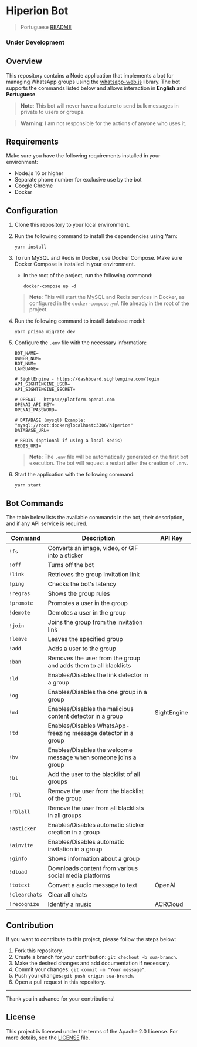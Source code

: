 # Hiperion Bot

> Portuguese [README](./locales/pt/@README.md)

### Under Development

## Overview

This repository contains a Node application that implements a bot for managing WhatsApp groups using the [whatsapp-web.js](https://github.com/pedroslopez/whatsapp-web.js) library. The bot supports the commands listed below and allows interaction in **English** and **Portuguese**.

> **Note**: This bot will never have a feature to send bulk messages in private to users or groups.

> **Warning**: I am not responsible for the actions of anyone who uses it.

## Requirements

Make sure you have the following requirements installed in your environment:

- Node.js 16 or higher
- Separate phone number for exclusive use by the bot
- Google Chrome
- Docker

## Configuration

1. Clone this repository to your local environment.
2. Run the following command to install the dependencies using Yarn:

   ```shell
   yarn install
   ```

3. To run MySQL and Redis in Docker, use Docker Compose. Make sure Docker Compose is installed in your environment.

   - In the root of the project, run the following command:

     ```shell
     docker-compose up -d
     ```

   > **Note**: This will start the MySQL and Redis services in Docker, as configured in the `docker-compose.yml` file already in the root of the project.

4. Run the following command to install database model:

   ```shell
   yarn prisma migrate dev
   ```

5. Configure the `.env` file with the necessary information:

   ```plaintext
   BOT_NAME=
   OWNER_NUM=
   BOT_NUM=
   LANGUAGE=

   # SightEngine - https://dashboard.sightengine.com/login
   API_SIGHTENGINE_USER=
   API_SIGHTENGINE_SECRET=

   # OPENAI - https://platform.openai.com
   OPENAI_API_KEY=
   OPENAI_PASSWORD=

   # DATABASE (mysql) Example: "mysql://root:docker@localhost:3306/hiperion"
   DATABASE_URL=

   # REDIS (optional if using a local Redis)
   REDIS_URI=
   ```

   > **Note**: The `.env` file will be automatically generated on the first bot execution. The bot will request a restart after the creation of `.env`.

6. Start the application with the following command:

   ```shell
   yarn start
   ```

## Bot Commands

The table below lists the available commands in the bot, their description, and if any API service is required.

| Command       | Description                                                     | API Key     |
| ------------- | --------------------------------------------------------------- | ----------- |
| `!fs`         | Converts an image, video, or GIF into a sticker                 |             |
| `!off`        | Turns off the bot                                               |             |
| `!link`       | Retrieves the group invitation link                             |             |
| `!ping`       | Checks the bot's latency                                        |             |
| `!regras`     | Shows the group rules                                           |             |
| `!promote`    | Promotes a user in the group                                    |             |
| `!demote`     | Demotes a user in the group                                     |             |
| `!join`       | Joins the group from the invitation link                        |             |
| `!leave`      | Leaves the specified group                                      |             |
| `!add`        | Adds a user to the group                                        |             |
| `!ban`        | Removes the user from the group and adds them to all blacklists |             |
| `!ld`         | Enables/Disables the link detector in a group                   |             |
| `!og`         | Enables/Disables the one group in a group                       |             |
| `!md`         | Enables/Disables the malicious content detector in a group      | SightEngine |
| `!td`         | Enables/Disables WhatsApp-freezing message detector in a group  |             |
| `!bv`         | Enables/Disables the welcome message when someone joins a group |             |
| `!bl`         | Add the user to the blacklist of all groups                     |             |
| `!rbl`        | Remove the user from the blacklist of the group                 |             |
| `!rblall`     | Remove the user from all blacklists in all groups               |             |
| `!asticker`   | Enables/Disables automatic sticker creation in a group          |             |
| `!ainvite`    | Enables/Disables automatic invitation in a group                |             |
| `!ginfo`      | Shows information about a group                                 |             |
| `!dload`      | Downloads content from various social media platforms           |             |
| `!totext`     | Convert a audio message to text                                 | OpenAI      |
| `!clearchats` | Clear all chats                                                 |             |
| `!recognize`  | Identify a music                                                | ACRCloud    |

## Contribution

If you want to contribute to this project, please follow the steps below:

1. Fork this repository.
2. Create a branch for your contribution: `git checkout -b sua-branch`.
3. Make the desired changes and add documentation if necessary.
4. Commit your changes: `git commit -m "Your message"`.
5. Push your changes: `git push origin sua-branch`.
6. Open a pull request in this repository.

---

Thank you in advance for your contributions!

## License

This project is licensed under the terms of the Apache 2.0 License. For more details, see the [LICENSE](./LICENSE) file.
